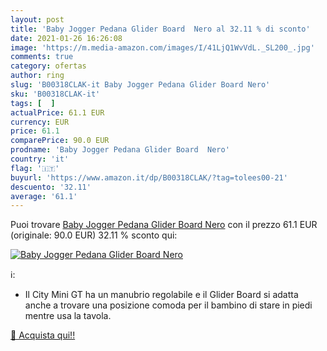 ```yaml
---
layout: post
title: 'Baby Jogger Pedana Glider Board  Nero al 32.11 % di sconto'
date: 2021-01-26 16:26:08
image: 'https://m.media-amazon.com/images/I/41LjQ1WvVdL._SL200_.jpg'
comments: true
category: ofertas
author: ring
slug: 'B00318CLAK-it Baby Jogger Pedana Glider Board Nero'
sku: 'B00318CLAK-it'
tags: [  ]
actualPrice: 61.1 EUR
currency: EUR
price: 61.1
comparePrice: 90.0 EUR
prodname: 'Baby Jogger Pedana Glider Board  Nero'
country: 'it'
flag: '🇮🇹'
buyurl: 'https://www.amazon.it/dp/B00318CLAK/?tag=tolees00-21'
descuento: '32.11'
average: '61.1'
---
```


Puoi trovare [Baby Jogger Pedana Glider Board  Nero](https://www.amazon.it/dp/B00318CLAK/?tag=tolees00-21) con il prezzo 61.1 EUR (originale: 90.0 EUR) 32.11 % sconto qui:

[![Baby Jogger Pedana Glider Board  Nero](https://m.media-amazon.com/images/I/41LjQ1WvVdL._SL200_.jpg)](https://www.amazon.it/dp/B00318CLAK/?tag=tolees00-21)

ℹ️:

- Il City Mini GT ha un manubrio regolabile e il Glider Board si adatta anche a trovare una posizione comoda per il bambino di stare in piedi mentre usa la tavola.

[🛒 Acquista qui!!](https://www.amazon.it/dp/B00318CLAK/?tag=tolees00-21)
